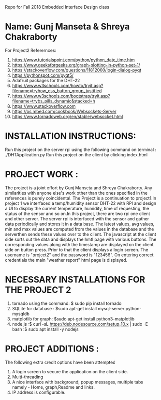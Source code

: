 Repo for Fall 2018 Embedded Interface Design class
# Name: Gunj Manseta & Shreya Chakraborty
For Project2
Referernces:
1.  https://www.tutorialspoint.com/python/python_date_time.htm 
2.  https://www.geeksforgeeks.org/graph-plotting-in-python-set-1/ 
3.  https://stackoverflow.com/questions/11812000/login-dialog-pyqt 
4.  https://pythonspot.com/pyqt5/ 
5.  Adafruit packages for the DHT-22  
6.  https://www.w3schools.com/howto/tryit.asp?filename=tryhow_css_button_group_justified
7.  https://www.w3schools.com/bootstrap/tryit.asp?filename=trybs_pills_dynamic&stacked=h
8.  https://www.stackoverflow.com
9.  https://os.mbed.com/cookbook/Websockets-Server
10. https://www.tornadoweb.org/en/stable/websocket.html

# INSTALLATION INSTRUCTIONS:
Run this project on the server rpi using the following command on terminal : ./DHTApplication.py
Run this project on the client by clicking index.html

# PROJECT WORK :
The project is a joint effort by Gunj Manseta and Shreya Chakraborty. Any similarities with anyone else's work other than the ones 
specified in the references is purely coincidental. The Project is a continuation to project1.In project 1 we interfaced a temp/humidity
sensor DHT-22 with RPI and design a UI to display the current temperature, humidity, time of requesting, the status of the sensor 
and so on.In this project, there are two rpi one client and other server. The server rpi is interfaced with the sensor and gather data periodically and stores it in a data base. The latest values, avg values, min and max values are computed from the values in the database and the serverthen sends these values over to the client. The javascript at the client side sorts out the data and displays the hmtl page with various buttons. The corresponding values along with the timestamp are displayed on the client side on button press. Prior to that the client displays a login screen. The username is "project2" and the password is "123456". On entering correct credentials the main "weather report" html page is displayed.
 
# NECESSARY INSTALLATIONS FOR THE PROJECT 2
1. tornado using the command: $ sudo pip install tornado
2. SQLite for database : $sudo apt-get install mysql-server python-mysqldb
3. matplotlib for graph: $sudo apt-get install python3-matplotlib
4. node.js :$ curl -sL https://deb.nodesource.com/setup_10.x | sudo -E bash 
           :$ sudo apt install -y nodejs

# PROJECT ADDITIONS :
The following extra credit options have been attempted
1.  A login screen to secure the application on the client side.
2.  Multi-threading 
3.  A nice interface with background, popup messages, multiple tabs namely - Home, graph,Readme and links. 
4.  IP address is configurable.
